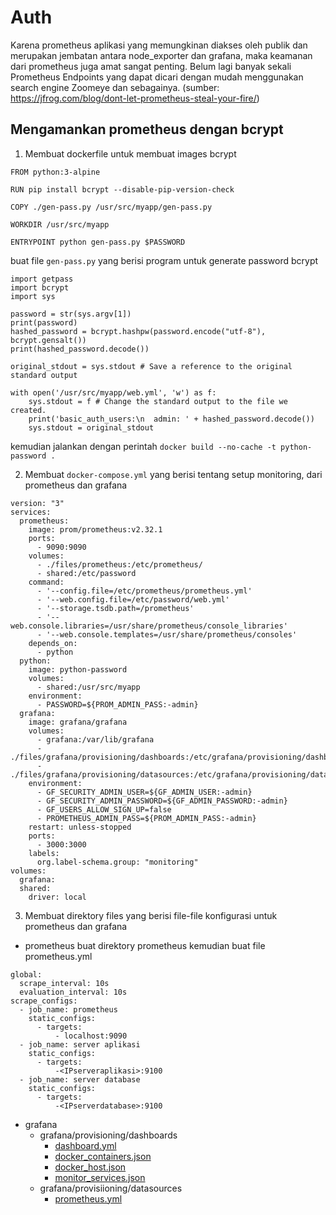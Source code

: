 # Auth
Karena prometheus aplikasi yang memungkinan diakses oleh publik dan merupakan jembatan antara node_exporter dan grafana, maka keamanan dari prometheus juga amat sangat penting. Belum lagi banyak sekali Prometheus Endpoints yang dapat dicari dengan mudah menggunakan search engine Zoomeye dan sebagainya.
(sumber: https://jfrog.com/blog/dont-let-prometheus-steal-your-fire/)

## Mengamankan prometheus dengan bcrypt

1. Membuat dockerfile untuk membuat images bcrypt
```
FROM python:3-alpine

RUN pip install bcrypt --disable-pip-version-check

COPY ./gen-pass.py /usr/src/myapp/gen-pass.py

WORKDIR /usr/src/myapp

ENTRYPOINT python gen-pass.py $PASSWORD
```
buat file `gen-pass.py` yang berisi program untuk generate password bcrypt
```
import getpass
import bcrypt
import sys

password = str(sys.argv[1])
print(password)
hashed_password = bcrypt.hashpw(password.encode("utf-8"), bcrypt.gensalt())
print(hashed_password.decode())

original_stdout = sys.stdout # Save a reference to the original standard output

with open('/usr/src/myapp/web.yml', 'w') as f:
    sys.stdout = f # Change the standard output to the file we created.
    print('basic_auth_users:\n  admin: ' + hashed_password.decode())
    sys.stdout = original_stdout
```
kemudian jalankan dengan perintah `docker build --no-cache -t python-password .`

2. Membuat `docker-compose.yml` yang berisi tentang setup monitoring, dari prometheus dan grafana
```
version: "3"
services:
  prometheus:
    image: prom/prometheus:v2.32.1
    ports:
      - 9090:9090
    volumes:
      - ./files/prometheus:/etc/prometheus/
      - shared:/etc/password
    command:
      - '--config.file=/etc/prometheus/prometheus.yml'
      - '--web.config.file=/etc/password/web.yml'
      - '--storage.tsdb.path=/prometheus'
      - '--web.console.libraries=/usr/share/prometheus/console_libraries'
      - '--web.console.templates=/usr/share/prometheus/consoles'
    depends_on:
      - python
  python:
    image: python-password
    volumes:
      - shared:/usr/src/myapp
    environment:
      - PASSWORD=${PROM_ADMIN_PASS:-admin}
  grafana:
    image: grafana/grafana
    volumes:
      - grafana:/var/lib/grafana
      - ./files/grafana/provisioning/dashboards:/etc/grafana/provisioning/dashboards
      - ./files/grafana/provisioning/datasources:/etc/grafana/provisioning/datasources
    environment:
      - GF_SECURITY_ADMIN_USER=${GF_ADMIN_USER:-admin}
      - GF_SECURITY_ADMIN_PASSWORD=${GF_ADMIN_PASSWORD:-admin}
      - GF_USERS_ALLOW_SIGN_UP=false
      - PROMETHEUS_ADMIN_PASS=${PROM_ADMIN_PASS:-admin}
    restart: unless-stopped
    ports:
      - 3000:3000
    labels:
      org.label-schema.group: "monitoring"
volumes:
  grafana:
  shared:
    driver: local
```
3. Membuat direktory files yang berisi file-file konfigurasi untuk prometheus dan grafana
- prometheus
  buat direktory prometheus kemudian buat file prometheus.yml
```
global:
  scrape_interval: 10s
  evaluation_interval: 10s
scrape_configs:
  - job_name: prometheus
    static_configs:
      - targets:
          - localhost:9090
  - job_name: server aplikasi
    static_configs:
      - targets:
          -<IPserveraplikasi>:9100
  - job_name: server database
    static_configs:
      - targets:
          -<IPserverdatabase>:9100
```
- grafana
  - grafana/provisioning/dashboards
    - [dashboard.yml](Inventory\files\files.monitoring\grafana\provisioning\dashboards\dashboard.yml)
    - [docker_containers.json](Inventory\files\files.monitoring\grafana\provisioning\dashboards\docker_containers.json)
    - [docker_host.json](Inventory\files\files.monitoring\grafana\provisioning\dashboards\docker_host.json)
    - [monitor_services.json](Inventory/files/files.monitoring/grafana/provisioning/dashboards/monitor_services.json)
  - grafana/provisiioning/datasources
    - [prometheus.yml](Inventory\files\files.monitoring\grafana\provisioning\datasources\prometheus.yml)